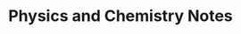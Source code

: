 ---
title: "Physics and Chemistry Notes"  # Add a page title.
summary: "Physics and Chemistry Notes"  # Add a page description.
type: "widget_page"  # Page type is a Widget Page
---